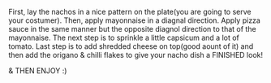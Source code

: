 First, lay the nachos in a nice pattern on the plate(you are going to serve your costumer).
Then, apply mayonnaise in a diagnal direction. Apply pizza sauce in the same manner but the opposite diagnol direction to that of the mayonnaise.
The next step is to sprinkle a little capsicum and a lot of tomato.
Last step is to add shredded cheese on top(good aount of it) and then add the origano & chilli flakes to give your nacho dish a FINISHED look!

& THEN ENJOY :)
